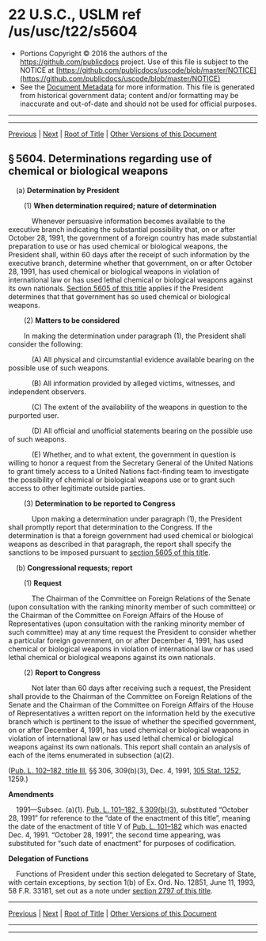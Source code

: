 ---
---

# 22 U.S.C., USLM ref /us/usc/t22/s5604

* Portions Copyright © 2016 the authors of the https://github.com/publicdocs project.
  Use of this file is subject to the NOTICE at [https://github.com/publicdocs/uscode/blob/master/NOTICE](https://github.com/publicdocs/uscode/blob/master/NOTICE)
* See the [Document Metadata](././../../../..//README.md) for more information.
  This file is generated from historical government data; content and/or formatting may be inaccurate and out-of-date and should not be used for official purposes.

----------
----------

[Previous](./../../../..//us/usc/t22/ch65/m__us_usc_t22_s5603.md) | [Next](./../../../..//us/usc/t22/ch65/m__us_usc_t22_s5605.md) | [Root of Title](./../../../../) | [Other Versions of this Document](https://publicdocs.github.io/go/links?ns=uslm&ref=%2Fus%2Fusc%2Ft22%2Fs5604)

## § 5604. Determinations regarding use of chemical or biological weapons

    (a) __Determination by President__ 

        (1) __When determination required; nature of determination__ 

            Whenever persuasive information becomes available to the executive branch indicating the substantial possibility that, on or after October 28, 1991, the government of a foreign country has made substantial preparation to use or has used chemical or biological weapons, the President shall, within 60 days after the receipt of such information by the executive branch, determine whether that government, on or after October 28, 1991, has used chemical or biological weapons in violation of international law or has used lethal chemical or biological weapons against its own nationals. [Section 5605 of this title][/us/usc/t22/s5605] applies if the President determines that that government has so used chemical or biological weapons.

        (2) __Matters to be considered__ 

        In making the determination under paragraph (1), the President shall consider the following:

            (A) All physical and circumstantial evidence available bearing on the possible use of such weapons.

            (B) All information provided by alleged victims, witnesses, and independent observers.

            (C) The extent of the availability of the weapons in question to the purported user.

            (D) All official and unofficial statements bearing on the possible use of such weapons.

            (E) Whether, and to what extent, the government in question is willing to honor a request from the Secretary General of the United Nations to grant timely access to a United Nations fact-finding team to investigate the possibility of chemical or biological weapons use or to grant such access to other legitimate outside parties.

        (3) __Determination to be reported to Congress__ 

            Upon making a determination under paragraph (1), the President shall promptly report that determination to the Congress. If the determination is that a foreign government had used chemical or biological weapons as described in that paragraph, the report shall specify the sanctions to be imposed pursuant to [section 5605 of this title][/us/usc/t22/s5605].

    (b) __Congressional requests; report__ 

        (1) __Request__ 

            The Chairman of the Committee on Foreign Relations of the Senate (upon consultation with the ranking minority member of such committee) or the Chairman of the Committee on Foreign Affairs of the House of Representatives (upon consultation with the ranking minority member of such committee) may at any time request the President to consider whether a particular foreign government, on or after December 4, 1991, has used chemical or biological weapons in violation of international law or has used lethal chemical or biological weapons against its own nationals.

        (2) __Report to Congress__ 

            Not later than 60 days after receiving such a request, the President shall provide to the Chairman of the Committee on Foreign Relations of the Senate and the Chairman of the Committee on Foreign Affairs of the House of Representatives a written report on the information held by the executive branch which is pertinent to the issue of whether the specified government, on or after December 4, 1991, has used chemical or biological weapons in violation of international law or has used lethal chemical or biological weapons against its own nationals. This report shall contain an analysis of each of the items enumerated in subsection (a)(2).

([Pub. L. 102–182, title III][/us/pl/102/182], §§ 306, 309(b)(3), Dec. 4, 1991, [105 Stat. 1252][/us/stat/105/1252], 1259.)

 __Amendments__ 

    1991—Subsec. (a)(1). [Pub. L. 101–182, § 309(b)(3)][/us/pl/101/182/s309/b/3], substituted “October 28, 1991” for reference to the “date of the enactment of this title”, meaning the date of the enactment of title V of [Pub. L. 101–182][/us/pl/101/182] which was enacted Dec. 4, 1991. “October 28, 1991”, the second time appearing, was substituted for “such date of enactment” for purposes of codification.

 __Delegation of Functions__ 

    Functions of President under this section delegated to Secretary of State, with certain exceptions, by section 1(b) of Ex. Ord. No. 12851, June 11, 1993, 58 F.R. 33181, set out as a note under [section 2797 of this title][/us/usc/t22/s2797].

----------

[Previous](./../../../..//us/usc/t22/ch65/m__us_usc_t22_s5603.md) | [Next](./../../../..//us/usc/t22/ch65/m__us_usc_t22_s5605.md) | [Root of Title](./../../../../) | [Other Versions of this Document](https://publicdocs.github.io/go/links?ns=uslm&ref=%2Fus%2Fusc%2Ft22%2Fs5604)

----------
----------

[/us/usc/t22/s5605]: https://publicdocs.github.io/go/links?ns=uslm&ref=%2Fus%2Fusc%2Ft22%2Fs5605
[/us/usc/t22/s5605]: https://publicdocs.github.io/go/links?ns=uslm&ref=%2Fus%2Fusc%2Ft22%2Fs5605
[/us/pl/102/182]: https://publicdocs.github.io/go/links?ns=uslm&ref=%2Fus%2Fpl%2F102%2F182
[/us/stat/105/1252]: https://publicdocs.github.io/go/links?ns=uslm&ref=%2Fus%2Fstat%2F105%2F1252
[/us/pl/101/182/s309/b/3]: https://publicdocs.github.io/go/links?ns=uslm&ref=%2Fus%2Fpl%2F101%2F182%2Fs309%2Fb%2F3
[/us/pl/101/182]: https://publicdocs.github.io/go/links?ns=uslm&ref=%2Fus%2Fpl%2F101%2F182
[/us/usc/t22/s2797]: https://publicdocs.github.io/go/links?ns=uslm&ref=%2Fus%2Fusc%2Ft22%2Fs2797


